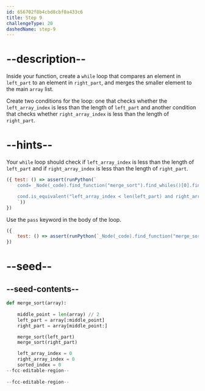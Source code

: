 ```yaml
---
id: 656702f8b4cbd8cbf0a433c6
title: Step 9
challengeType: 20
dashedName: step-9
---
```


# --description--

Inside your function, create a `while` loop that compares an element in `left_part` to an element in `right_part`, and merges the smaller element to the main `array` list. 

Create two conditions for the loop: one that checks whether the `left_array_index` is less than the length of `left_part` and another condition that checks whether `right_array_index` is less than the length of `right_part`.

# --hints--

Your `while` loop should check if `left_array_index` is less than the length of `left_part` and if `right_array_index` is less than the length of `right_part`.

```js
({ test: () => assert(runPython(`
    cond= _Node(_code).find_function("merge_sort").find_whiles()[0].find_conditions()[0]

    cond.is_equivalent("left_array_index < len(left_part) and right_array_index < len(right_part)") or cond.is_equivalent("right_array_index < len(right_part) and left_array_index < len(left_part)")
    `))
}) 
```

Use the `pass` keyword in the body of the loop.

```js
({
    test: () => assert(runPython(`_Node(_code).find_function("merge_sort").find_whiles()[0].find_body().has_pass()`)) 
})
```

# --seed--

## --seed-contents--

```py
def merge_sort(array):
    
    middle_point = len(array) // 2
    left_part = array[:middle_point]
    right_part = array[middle_point:]

    merge_sort(left_part)
    merge_sort(right_part)

    left_array_index = 0
    right_array_index = 0
    sorted_index = 0
--fcc-editable-region--
    
--fcc-editable-region--
```
